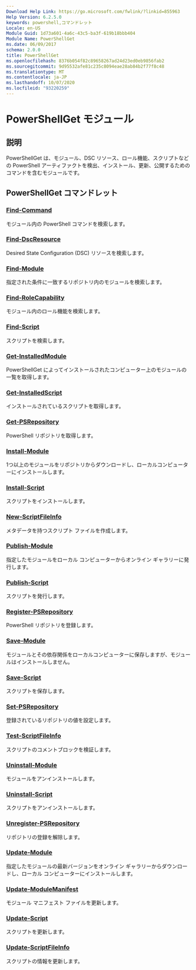 ```yaml
---
Download Help Link: https://go.microsoft.com/fwlink/?linkid=855963
Help Version: 6.2.5.0
keywords: powershell,コマンドレット
Locale: en-US
Module Guid: 1d73a601-4a6c-43c5-ba3f-619b18bbb404
Module Name: PowerShellGet
ms.date: 06/09/2017
schema: 2.0.0
title: PowerShellGet
ms.openlocfilehash: 8376b054f82c89658267ad24d23ed0eb9856fab2
ms.sourcegitcommit: 9d95532afe81c235c8094eae28ab84b2f77f8c48
ms.translationtype: MT
ms.contentlocale: ja-JP
ms.lasthandoff: 10/07/2020
ms.locfileid: "93220259"
---
```

# PowerShellGet モジュール

## 説明

PowerShellGet は、モジュール、DSC リソース、ロール機能、スクリプトなどの PowerShell アーティファクトを検出、インストール、更新、公開するためのコマンドを含むモジュールです。

## PowerShellGet コマンドレット

### [Find-Command](Find-Command.md)
モジュール内の PowerShell コマンドを検索します。

### [Find-DscResource](Find-DscResource.md)
Desired State Configuration (DSC) リソースを検索します。

### [Find-Module](Find-Module.md)
指定された条件に一致するリポジトリ内のモジュールを検索します。

### [Find-RoleCapability](Find-RoleCapability.md)
モジュール内のロール機能を検索します。

### [Find-Script](Find-Script.md)
スクリプトを検索します。

### [Get-InstalledModule](Get-InstalledModule.md)
PowerShellGet によってインストールされたコンピューター上のモジュールの一覧を取得します。

### [Get-InstalledScript](Get-InstalledScript.md)
インストールされているスクリプトを取得します。

### [Get-PSRepository](Get-PSRepository.md)
PowerShell リポジトリを取得します。

### [Install-Module](Install-Module.md)
1つ以上のモジュールをリポジトリからダウンロードし、ローカルコンピューターにインストールします。

### [Install-Script](Install-Script.md)
スクリプトをインストールします。

### [New-ScriptFileInfo](New-ScriptFileInfo.md)
メタデータを持つスクリプト ファイルを作成します。

### [Publish-Module](Publish-Module.md)
指定したモジュールをローカル コンピューターからオンライン ギャラリーに発行します。

### [Publish-Script](Publish-Script.md)
スクリプトを発行します。

### [Register-PSRepository](Register-PSRepository.md)
PowerShell リポジトリを登録します。

### [Save-Module](Save-Module.md)
モジュールとその依存関係をローカルコンピューターに保存しますが、モジュールはインストールしません。

### [Save-Script](Save-Script.md)
スクリプトを保存します。

### [Set-PSRepository](Set-PSRepository.md)
登録されているリポジトリの値を設定します。

### [Test-ScriptFileInfo](Test-ScriptFileInfo.md)
スクリプトのコメントブロックを検証します。

### [Uninstall-Module](Uninstall-Module.md)
モジュールをアンインストールします。

### [Uninstall-Script](Uninstall-Script.md)
スクリプトをアンインストールします。

### [Unregister-PSRepository](Unregister-PSRepository.md)
リポジトリの登録を解除します。

### [Update-Module](Update-Module.md)
指定したモジュールの最新バージョンをオンライン ギャラリーからダウンロードし、ローカル コンピューターにインストールします。

### [Update-ModuleManifest](Update-ModuleManifest.md)
モジュール マニフェスト ファイルを更新します。

### [Update-Script](Update-Script.md)
スクリプトを更新します。

### [Update-ScriptFileInfo](Update-ScriptFileInfo.md)
スクリプトの情報を更新します。

